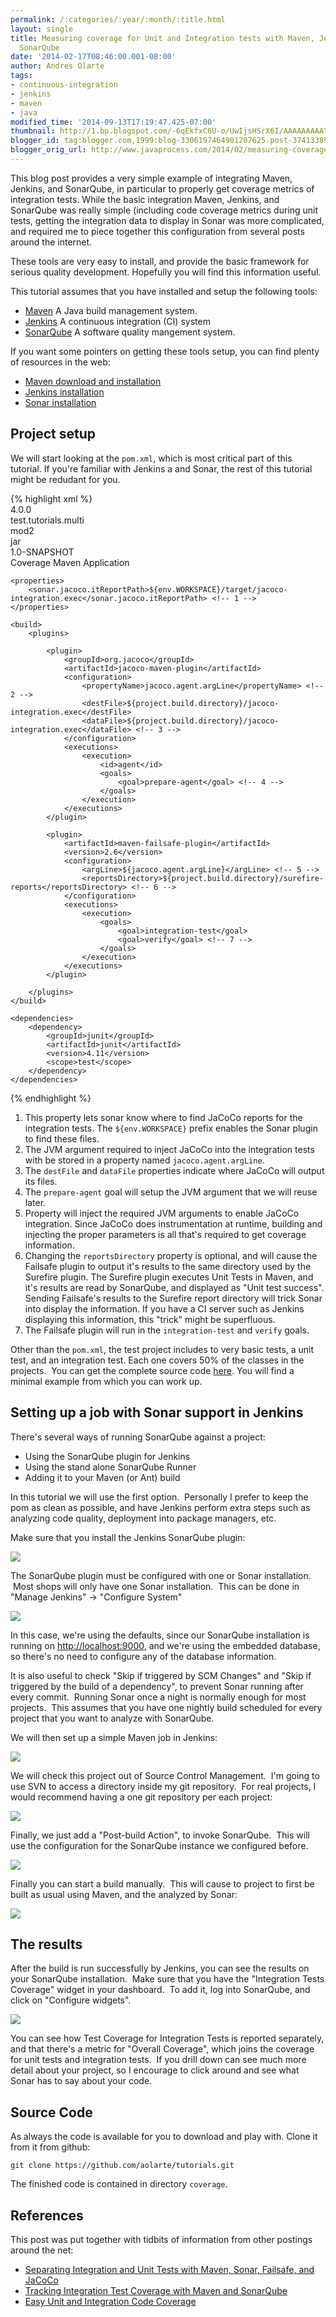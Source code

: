```yaml
---
permalink: /:categories/:year/:month/:title.html
layout: single
title: Measuring coverage for Unit and Integration tests with Maven, Jenkins, and
  SonarQube
date: '2014-02-17T08:46:00.001-08:00'
author: Andres Olarte
tags:
- continuous-integration
- jenkins
- maven
- java
modified_time: '2014-09-13T17:19:47.425-07:00'
thumbnail: http://1.bp.blogspot.com/-6qEkfxC6U-o/UwIjsHSrX6I/AAAAAAAAAYU/kQRwBeD2N5A/s72-c/install+sonar+plugin.png
blogger_id: tag:blogger.com,1999:blog-3306197464901287625.post-3741338912574598563
blogger_orig_url: http://www.javaprocess.com/2014/02/measuring-coverage-for-unit-and.html
---
```


This blog post provides a very simple example of integrating Maven, Jenkins, and SonarQube, in particular to properly get coverage metrics of integration tests. 
While the basic integration Maven, Jenkins, and SonarQube was really simple (including code coverage metrics during unit tests, getting the integration data to display in Sonar was more complicated, 
and required me to piece together this configuration from several posts around the internet.  
  
These tools are very easy to install, and provide the basic framework for serious quality development. Hopefully you will find this information useful.  
  
This tutorial assumes that you have installed and setup the following tools:  

*   [Maven](http://maven.apache.org/) A Java build management system.
*   [Jenkins](http://jenkins-ci.org/) A continuous integration (CI) system
*   [SonarQube](http://www.sonarqube.org/) A software quality mangement system.   

If you want some pointers on getting these tools setup, you can find plenty of resources in the web:  

*   [Maven download and installation](http://maven.apache.org/download.cgi)
*   [Jenkins installation](https://wiki.jenkins-ci.org/display/JENKINS/Installing+Jenkins)
*   [Sonar installation](http://docs.codehaus.org/display/SONAR/Setup+and+Upgrade)

  

## Project setup 

We will start looking at the `pom.xml`, which is most critical part of this tutorial. If you're familiar with Jenkins a and Sonar, the rest of this tutorial might be redudant for you.  

{% highlight xml %}
<project xmlns="http://maven.apache.org/POM/4.0.0" xmlns:xsi="http://www.w3.org/2001/XMLSchema-instance"  
         xsi:schemaLocation="http://maven.apache.org/POM/4.0.0 http://maven.apache.org/maven-v4\_0\_0.xsd">  
    <modelVersion>4.0.0</modelVersion>  
    <groupId>test.tutorials.multi</groupId>  
    <artifactId>mod2</artifactId>  
    <packaging>jar</packaging>  
    <version>1.0-SNAPSHOT</version>  
    <name>Coverage Maven Application</name>  
  
    <properties>  
        <sonar.jacoco.itReportPath>${env.WORKSPACE}/target/jacoco-integration.exec</sonar.jacoco.itReportPath> <!-- 1 -->  
    </properties>  
  
    <build>  
        <plugins>  
  
            <plugin>  
                <groupId>org.jacoco</groupId>  
                <artifactId>jacoco-maven-plugin</artifactId>  
                <configuration>  
                    <propertyName>jacoco.agent.argLine</propertyName> <!-- 2 -->  
                    <destFile>${project.build.directory}/jacoco-integration.exec</destFile>   
                    <dataFile>${project.build.directory}/jacoco-integration.exec</dataFile> <!-- 3 -->  
                </configuration>  
                <executions>  
                    <execution>  
                        <id>agent</id>  
                        <goals>  
                            <goal>prepare-agent</goal> <!-- 4 -->  
                        </goals>  
                    </execution>  
                </executions>  
            </plugin>  
  
            <plugin>  
                <artifactId>maven-failsafe-plugin</artifactId>  
                <version>2.6</version>  
                <configuration>  
                    <argLine>${jacoco.agent.argLine}</argLine> <!-- 5 -->  
                    <reportsDirectory>${project.build.directory}/surefire-reports</reportsDirectory> <!-- 6 -->                   
                </configuration>  
                <executions>  
                    <execution>  
                        <goals>  
                            <goal>integration-test</goal>   
                            <goal>verify</goal> <!-- 7 -->  
                        </goals>  
                    </execution>  
                </executions>  
            </plugin>             
  
        </plugins>  
    </build>  
  
    <dependencies>  
        <dependency>  
            <groupId>junit</groupId>  
            <artifactId>junit</artifactId>  
            <version>4.11</version>  
            <scope>test</scope>  
        </dependency>  
    </dependencies>  
  
</project>  
{% endhighlight %}

1.  This property lets sonar know where to find JaCoCo reports for the integration tests. The `${env.WORKSPACE}` prefix enables the Sonar plugin to find these files.
2.  The JVM argument required to inject JaCoCo into the integration tests with be stored in a property named `jacoco.agent.argLine`.
3.  The `destFile` and `dataFile` properties indicate where JaCoCo will output its files.
4.  The `prepare-agent` goal will setup the JVM argument that we will reuse later.
5.  Property will inject the required JVM arguments to enable JaCoCo integration. Since JaCoCo does instrumentation at runtime, building and injecting the proper parameters is all that's required to get coverage information.
6.  Changing the `reportsDirectory` property is optional, and will cause the Failsafe plugin to output it's results to the same directory used by the Surefire plugin. The Surefire plugin executes Unit Tests in Maven, and it's results are read by SonarQube, and displayed as "Unit test success". Sending Failsafe's results to the Surefire report directory will trick Sonar into display the information. If you have a CI server such as Jenkins displaying this information, this "trick" might be superfluous.
7.  The Failsafe plugin will run in the `integration-test` and `verify` goals.

  

Other than the `pom.xml`, the test project includes to very basic tests, a unit test, and an integration test. Each one covers 50% of the classes in the projects.  You can get the complete source code [here](https://github.com/aolarte/tutorials.git). You will find a minimal example from which you can work up.

## Setting up a job with Sonar support in Jenkins

There's several ways of running SonarQube against a project:

*   Using the SonarQube plugin for Jenkins
*   Using the stand alone SonarQube Runner
*   Adding it to your Maven (or Ant) build

In this tutorial we will use the first option.  Personally I prefer to keep the pom as clean as possible, and have Jenkins perform extra steps such as analyzing code quality, deployment into package managers, etc.  
  
Make sure that you install the Jenkins SonarQube plugin:  
  

[![](http://1.bp.blogspot.com/-6qEkfxC6U-o/UwIjsHSrX6I/AAAAAAAAAYU/kQRwBeD2N5A/s1600/install+sonar+plugin.png)](http://1.bp.blogspot.com/-6qEkfxC6U-o/UwIjsHSrX6I/AAAAAAAAAYU/kQRwBeD2N5A/s1600/install+sonar+plugin.png)

  
The SonarQube plugin must be configured with one or Sonar installation.  Most shops will only have one Sonar installation.  This can be done in "Manage Jenkins" -> "Configure System"  
  

[![](http://3.bp.blogspot.com/-gw5DMhLgEPQ/UwIjsI2zhCI/AAAAAAAAAYY/x4IYRg-hPMs/s1600/sonar+config.png)](http://3.bp.blogspot.com/-gw5DMhLgEPQ/UwIjsI2zhCI/AAAAAAAAAYY/x4IYRg-hPMs/s1600/sonar+config.png)

  
In this case, we're using the defaults, since our SonarQube installation is running on <http://localhost:9000>, and we're using the embedded database, so there's no need to configure any of the database information.  
  
It is also useful to check "Skip if triggered by SCM Changes" and "Skip if triggered by the build of a dependency", to prevent Sonar running after every commit.  Running Sonar once a night is normally enough for most projects.  This assumes that you have one nightly build scheduled for every project that you want to analyze with SonarQube.  
  
We will then set up a simple Maven job in Jenkins:  

[![](http://1.bp.blogspot.com/-UvmwGTNCero/UwIZYu17D7I/AAAAAAAAAXw/n0bQmtOqFdY/s1600/new+project.png)](http://1.bp.blogspot.com/-UvmwGTNCero/UwIZYu17D7I/AAAAAAAAAXw/n0bQmtOqFdY/s1600/new+project.png)

  
We will check this project out of Source Control Management.  I'm going to use SVN to access a directory inside my git repository.  For real projects, I would recommend having a one git repository per each project:  
  

[![](http://1.bp.blogspot.com/-ZfvzoNCmykQ/UwIZZDHJRKI/AAAAAAAAAYE/EI0CJQ51ovg/s1600/svn.png)](http://1.bp.blogspot.com/-ZfvzoNCmykQ/UwIZZDHJRKI/AAAAAAAAAYE/EI0CJQ51ovg/s1600/svn.png)

  
Finally, we just add a "Post-build Action", to invoke SonarQube.  This will use the configuration for the SonarQube instance we configured before.  
  

[![](http://1.bp.blogspot.com/-NrjfP40DfT4/UwIZYrWCLwI/AAAAAAAAAX0/4AtOHx3a0uk/s1600/sonar.png)](http://1.bp.blogspot.com/-NrjfP40DfT4/UwIZYrWCLwI/AAAAAAAAAX0/4AtOHx3a0uk/s1600/sonar.png)

  
  
Finally you can start a build manually.  This will cause to project to first be built as usual using Maven, and the analyzed by Sonar:  
  

[![](http://2.bp.blogspot.com/-QQynaZ-_5mw/UwIZYpqqV8I/AAAAAAAAAX8/IywMrM2F2ws/s1600/start+a+build.png)](http://2.bp.blogspot.com/-QQynaZ-_5mw/UwIZYpqqV8I/AAAAAAAAAX8/IywMrM2F2ws/s1600/start+a+build.png)

  

## The results

After the build is run successfully by Jenkins, you can see the results on your SonarQube installation.  Make sure that you have the "Integration Tests Coverage" widget in your dashboard.  To add it, log into SonarQube, and click on "Configure widgets".  
  

[![](http://3.bp.blogspot.com/-0GZndfmpS5I/UwI54Xa3jrI/AAAAAAAAAY4/RrpUC3bt6_E/s1600/sonar_result.png)](http://3.bp.blogspot.com/-0GZndfmpS5I/UwI54Xa3jrI/AAAAAAAAAY4/RrpUC3bt6_E/s1600/sonar_result.png)

  
You can see how Test Coverage for Integration Tests is reported separately, and that there's a metric for "Overall Coverage", which joins the coverage for unit tests and integration tests.  If you drill down can see much more detail about your project, so I encourage to click around and see what Sonar has to say about your code.

## Source Code

As always the code is available for you to download and play with. Clone it from it from github:  

    git clone https://github.com/aolarte/tutorials.git  

The finished code is contained in directory `coverage`.  
  

## References

This post was put together with tidbits of information from other postings around the net:  
  
*   [Separating Integration and Unit Tests with Maven, Sonar, Failsafe, and JaCoCo](http://theholyjava.wordpress.com/2012/02/05/separating-integration-and-unit-tests-with-maven-sonar-failsafe-and-jacoco/)
*   [Tracking Integration Test Coverage with Maven and SonarQube](http://davidvaleri.wordpress.com/2013/09/06/tracking-integration-test-coverage-with-maven-and-sonarqube/)
*   [Easy Unit and Integration Code Coverage](http://www.agile-engineering.net/2012/05/easy-unit-and-integration-code-coverage.html)
